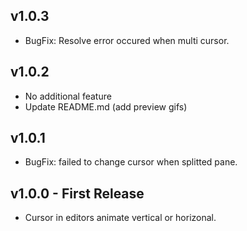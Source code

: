 ## v1.0.3
* BugFix: Resolve error occured when multi cursor.

## v1.0.2
* No additional feature
* Update README.md (add preview gifs)

## v1.0.1
* BugFix: failed to change cursor when splitted pane.

## v1.0.0 - First Release
* Cursor in editors animate vertical or horizonal.

